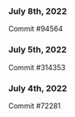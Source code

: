 ### July 8th, 2022

Commit #94564

### July 5th, 2022

Commit #314353


### July 4th, 2022

Commit #72281

